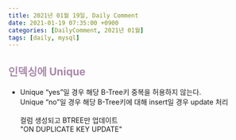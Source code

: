 ```yaml
---
title: 2021년 01월 19일, Daily Comment
date: 2021-01-19 07:35:00 +0900
categories: [DailyComment, 2021년 01월]
tags: [daily, mysql]
---
```


##  <span style="color: #aa88aa;">인덱싱에 Unique</span><br> 
*   Unique “yes”일 경우 해당 B-Tree키 중복을 허용하지 않는다.<br>
    Unique “no”일 경우 해당 B-Tree키에 대해 insert일 경우 update 처리<br>
    <br>
    컬럼 생성되고 BTREE만 업데이트<br>
    "ON DUPLICATE KEY UPDATE"
